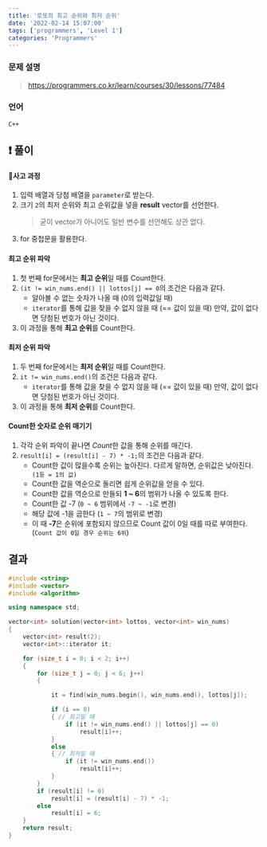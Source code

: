 ```yaml
---
title: '로또의 최고 순위와 최저 순위'
date: '2022-02-14 15:07:00'
tags: ['programmers', 'Level 1']
categories: 'Programmers'
---
```


### 문제 설명

> https://programmers.co.kr/learn/courses/30/lessons/77484

### 언어

`C++`

## ❗ 풀이

#### 📌사고 과정

1. 입력 배열과 당첨 배열을 `parameter`로 받는다.
2. 크기 `2`의 최저 순위와 최고 순위값을 넣을 **result** vector를 선언한다.
    > 굳이 vector가 아니어도 일반 변수를 선언해도 상관 없다.
3. for 중첩문을 활용한다.

#### 최고 순위 파악

1. 첫 번째 for문에서는 **최고 순위**일 때를 Count한다.
2. `(it != win_nums.end() || lottos[j] == 0`의 조건은 다음과 같다.
    - 알아볼 수 없는 숫자가 나올 때 (0의 입력값일 때)
    - `iterator`를 통해 값을 찾을 수 없지 않을 때 (== 값이 있을 때)
      만약, 값이 없다면 당첨된 번호가 아닌 것이다.
3. 이 과정을 통해 **최고 순위**를 Count한다.

#### 최저 순위 파악

1. 두 번째 for문에서는 **최저 순위**일 때를 Count한다.
2. `it != win_nums.end()`의 조건은 다음과 같다.
    - `iterator`를 통해 값을 찾을 수 없지 않을 때 (== 값이 있을 때)
      만약, 값이 없다면 당첨된 번호가 아닌 것이다.
3. 이 과정을 통해 **최저 순위**를 Count한다.

#### Count한 숫자로 순위 매기기

1. 각각 순위 파악이 끝나면 *Count*한 값을 통해 순위를 매긴다.
2. `result[i] = (result[i] - 7) * -1;`의 조건은 다음과 같다.
    - Count한 값이 많을수록 순위는 높아진다. 다르게 말하면, 순위값은 낮아진다. `(1등 = 1의 값)`
    - Count한 값을 역순으로 돌리면 쉽게 순위값을 얻을 수 있다.
    - Count한 값을 역순으로 만들되 **1 ~ 6**의 범위가 나올 수 있도록 한다.
    - Count한 값 -7 (`0 ~ 6` 범위에서 `-7 ~ -1`로 변경)
    - 해당 값에 -1을 곱한다 (`1 ~ 7`의 범위로 변경)
    - 이 때 **-7**은 순위에 포함되지 않으므로 Count 값이 0일 때를 따로 부여한다. (`Count 값이 0일 경우 순위는 6위`)

## 결과

```cpp
#include <string>
#include <vector>
#include <algorithm>

using namespace std;

vector<int> solution(vector<int> lottos, vector<int> win_nums)
{
    vector<int> result(2);
    vector<int>::iterator it;

    for (size_t i = 0; i < 2; i++)
    {
        for (size_t j = 0; j < 6; j++)
        {

            it = find(win_nums.begin(), win_nums.end(), lottos[j]);

            if (i == 0)
            { // 최고일 때
                if (it != win_nums.end() || lottos[j] == 0)
                    result[i]++;
            }
            else
            { // 최저일 때
                if (it != win_nums.end())
                    result[i]++;
            }
        }
        if (result[i] != 0)
            result[i] = (result[i] - 7) * -1;
        else
            result[i] = 6;
    }
    return result;
}
```
